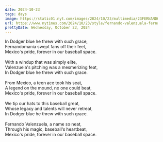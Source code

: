 ```yaml
---
date: 2024-10-23
tags: days
image: https://static01.nyt.com/images/2024/10/23/multimedia/23FERNANDO-VALENZUELA-STYLE-01-fkmj/23FERNANDO-VALENZUELA-STYLE-01-fkmj-facebookJumbo.jpg
url: https://www.nytimes.com/2024/10/23/style/fernando-valenzuela-fernandomania.html
prettyDate: Wednesday, October 23, 2024
---
```

In Dodger blue he threw with such grace,<br>Fernandomania swept fans off their feet,<br>Mexico's pride, forever in our baseball space.<br><br>With a windup that was simply elite,<br>Valenzuela's pitching was a mesmerizing feat,<br>In Dodger blue he threw with such grace.<br><br>From Mexico, a teen ace took his seat,<br>A legend on the mound, no one could beat,<br>Mexico's pride, forever in our baseball space.<br><br>We tip our hats to this baseball great,<br>Whose legacy and talents will never retreat,<br>In Dodger blue he threw with such grace.<br><br>Fernando Valenzuela, a name so neat,<br>Through his magic, baseball's heartbeat,<br>Mexico's pride, forever in our baseball space.